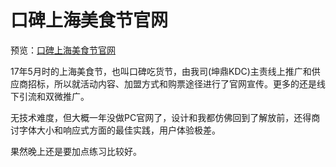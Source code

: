# 口碑上海美食节官网

预览：[口碑上海美食节官网](https://forever-z-133.github.io/small-works/1/koubei-foodie/)

17年5月时的上海美食节，也叫口碑吃货节，由我司(坤鼎KDC)主责线上推广和供应商招标，所以就活动内容、加盟方式和购票途径进行了官网宣传。更多的还是线下引流和双微推广。

无技术难度，但大概一年没做PC官网了，设计和我都仿佛回到了解放前，还得商讨字体大小和响应式方面的最佳实践，用户体验极差。

果然晚上还是要加点练习比较好。